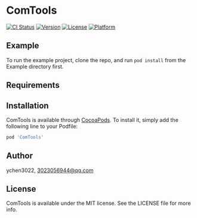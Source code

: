 # ComTools

[![CI Status](https://img.shields.io/travis/chenyuan/ComTools.svg?style=flat)](https://travis-ci.org/chenyuan/ComTools)
[![Version](https://img.shields.io/cocoapods/v/ComTools.svg?style=flat)](https://cocoapods.org/pods/ComTools)
[![License](https://img.shields.io/cocoapods/l/ComTools.svg?style=flat)](https://cocoapods.org/pods/ComTools)
[![Platform](https://img.shields.io/cocoapods/p/ComTools.svg?style=flat)](https://cocoapods.org/pods/ComTools)

## Example

To run the example project, clone the repo, and run `pod install` from the Example directory first.

## Requirements

## Installation

ComTools is available through [CocoaPods](https://cocoapods.org). To install
it, simply add the following line to your Podfile:

```ruby
pod 'ComTools'
```

## Author

ychen3022, 3023056944@qq.com

## License

ComTools is available under the MIT license. See the LICENSE file for more info.
